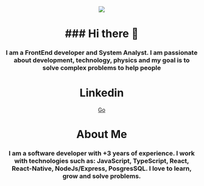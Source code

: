

<!--
**JonaPierini/JonaPierini** is a ✨ _special_ ✨ repository because its `README.md` (this file) appears on your GitHub profile.

Here are some ideas to get you started:

- 🔭 I’m currently working on ...
- 🌱 I’m currently learning ...
- 👯 I’m looking to collaborate on ...
- 🤔 I’m looking for help with ...
- 💬 Ask me about ...
- 📫 How to reach me: ...
- 😄 Pronouns: ...
- ⚡ Fun fact: ...
-->
<div id='header' align='center'>
  <img src='https://media.giphy.com/media/v1.Y2lkPTc5MGI3NjExYWFsanAwMXI1eGtsMnNwZTI1eWFwZnc1ZXFzd3F5dXlkcXBzMHk2dCZlcD12MV9pbnRlcm5hbF9naWZfYnlfaWQmY3Q9Zw/4H3Ii5eLChYul9p7NL/giphy-downsized-large.gif' widh='200'/>
  <h1 align='center'>### Hi there 👋</h1>
  <h3 align='center'>I am a FrontEnd developer and System Analyst. I am passionate about development, technology, physics and my goal is to solve complex problems to help people</h3>
</div>
<div align='center'>
  <h1>Linkedin</h1>
  <a href='https://www.linkedin.com/in/jonatanpierini-/'>Go</a>
</div>
<div align='center'>
  <h1 >About Me</h1>
  <h3>I am a software developer with +3 years of experience. I work with technologies such as:  JavaScript, TypeScript, React, React-Native, NodeJs/Express, PosgresSQL. I love to learn, grow and solve problems.</h3>
</div>
